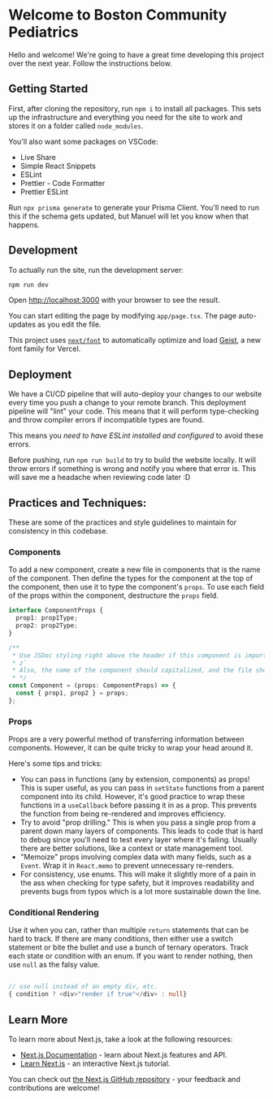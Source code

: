 # Welcome to Boston Community Pediatrics

Hello and welcome! We're going to have a great time developing this project over
the next year. Follow the instructions below.

## Getting Started

First, after cloning the repository, run `npm i` to install all packages.
This sets up the infrastructure and everything you need for the site to work
and stores it on a folder called `node_modules`.

You'll also want some packages on VSCode:

- Live Share
- Simple React Snippets
- ESLint
- Prettier - Code Formatter
- Prettier ESLint

Run `npx prisma generate` to generate your Prisma Client. You'll need to run
this if the schema gets updated, but Manuel will let you know when that happens.

## Development

To actually run the site, run the development server:

```bash
npm run dev
```

Open [http://localhost:3000](http://localhost:3000) with your browser to see the result.

You can start editing the page by modifying `app/page.tsx`. The page auto-updates as you edit the file.

This project uses [`next/font`](https://nextjs.org/docs/app/building-your-application/optimizing/fonts) to automatically optimize and load [Geist](https://vercel.com/font), a new font family for Vercel.

## Deployment

We have a CI/CD pipeline that will auto-deploy your changes to our website every
time you push a change to your remote branch. This deployment pipeline will
"lint" your code. This means that it will perform type-checking and throw
compiler errors if incompatible types are found.

This means you _need to have ESLint installed and configured_ to avoid these
errors.

Before pushing, run `npm run build` to try to build the website locally. It will
throw errors if something is wrong and notify you where that error is. This will
save me a headache when reviewing code later :D

## Practices and Techniques:

These are some of the practices and style guidelines to maintain for consistency
in this codebase.

### Components

To add a new component, create a new file in components that is the name of the
component. Then define the types for the component at the top of the component,
then use it to type the component's `props`. To use each field of the props within
the component, destructure the `props` field.

```typescript
interface ComponentProps {
  prop1: prop1Type;
  prop2: prop2Type;
}

/**
 * Use JSDoc styling right above the header if this component is important.
 * z`
 * Also, the name of the component should capitalized, and the file should be the same.
 * */
const Component = (props: ComponentProps) => {
  const { prop1, prop2 } = props;
};
```

### Props

Props are a very powerful method of transferring information between components.
However, it can be quite tricky to wrap your head around it.

Here's some tips and tricks:

- You can pass in functions (any by extension, components) as props! This is
  super useful, as you can pass in `setState` functions from a parent component
  into its child. However, it's good practice to wrap these functions in a
  `useCallback` before passing it in as a prop. This prevents the function from
  being re-rendered and improves efficiency.
- Try to avoid "prop drilling." This is when you pass a single prop from a
  parent down many layers of components. This leads to code that is hard to debug
  since you'll need to test every layer where it's failing. Usually there are
  better solutions, like a context or state management tool.
- "Memoize" props involving complex data with many fields, such as a `Event`.
  Wrap it in `React.memo` to prevent unnecessary re-renders.
- For consistency, use enums. This will make it slightly more of a pain in the
  ass when checking for type safety, but it improves readability and prevents bugs
  from typos which is a lot more sustainable down the line.

### Conditional Rendering

Use it when you can, rather than multiple `return` statements that can be hard
to track. If there are many conditions, then either use a switch statement or
bite the bullet and use a bunch of ternary operators. Track each state or
condition with an enum. If you want to render nothing, then use `null` as the
falsy value.

```typescript

// use null instead of an empty div, etc.
{ condition ? <div>"render if true"</div> : null}

```

## Learn More

To learn more about Next.js, take a look at the following resources:

- [Next.js Documentation](https://nextjs.org/docs) - learn about Next.js features and API.
- [Learn Next.js](https://nextjs.org/learn) - an interactive Next.js tutorial.

You can check out [the Next.js GitHub repository](https://github.com/vercel/next.js) - your feedback and contributions are welcome!

